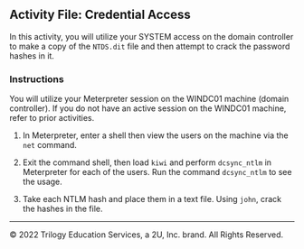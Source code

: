 ## Activity File: Credential Access

In this activity, you will utilize your SYSTEM access on the domain controller to make a copy of the `NTDS.dit` file and then attempt to crack the password hashes in it.

### Instructions

You will utilize your Meterpreter session on the WINDC01 machine (domain controller). If you do not have an active session on the WINDC01 machine, refer to prior activities.

1. In Meterpreter, enter a shell then view the users on the machine via the `net` command.

2. Exit the command shell, then load `kiwi` and perform `dcsync_ntlm` in Meterpreter for each of the users. Run the command `dcsync_ntlm` to see the usage.

3. Take each NTLM hash and place them in a text file. Using `john`, crack the hashes in the file.

---
© 2022 Trilogy Education Services, a 2U, Inc. brand. All Rights Reserved.



